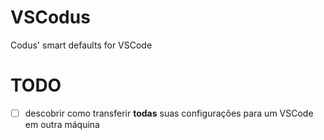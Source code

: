 # VSCodus
Codus' smart defaults for VSCode

# TODO
- [ ] descobrir como transferir **todas** suas configurações para um VSCode em outra máquina
